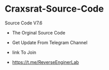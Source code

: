 # Craxsrat-Source-Code
Source Code V7.6


* The Orginal Source Code

* Get Update From Telegram Channel

* link To Join

* https://t.me/ReverseEnginerLab
